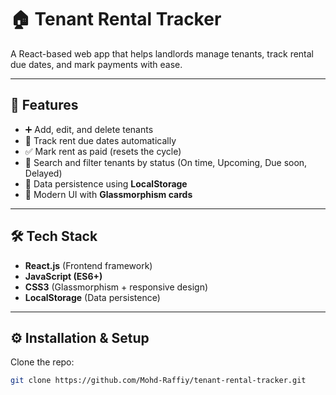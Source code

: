 # 🏠 Tenant Rental Tracker

A React-based web app that helps landlords manage tenants, track rental due dates, and mark payments with ease.

---

## 🚀 Features
- ➕ Add, edit, and delete tenants
- 📅 Track rent due dates automatically
- ✅ Mark rent as paid (resets the cycle)
- 🔎 Search and filter tenants by status (On time, Upcoming, Due soon, Delayed)
- 💾 Data persistence using **LocalStorage**
- 🎨 Modern UI with **Glassmorphism cards**

---

## 🛠️ Tech Stack
- **React.js** (Frontend framework)
- **JavaScript (ES6+)**
- **CSS3** (Glassmorphism + responsive design)
- **LocalStorage** (Data persistence)

---

## ⚙️ Installation & Setup

Clone the repo:
```bash
git clone https://github.com/Mohd-Raffiy/tenant-rental-tracker.git
